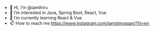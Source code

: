 - 👋 Hi, I’m @iamthiru
- 👀 I’m interested in Java, Spring Boot, React, Vue
- 🌱 I’m currently learning React & Vue
- 📫 How to reach me https://www.instagram.com/iamstmvasan/?hl=en

<!---
iamthiru/iamthiru is a ✨ special ✨ repository because its `README.md` (this file) appears on your GitHub profile.
You can click the Preview link to take a look at your changes.
--->

